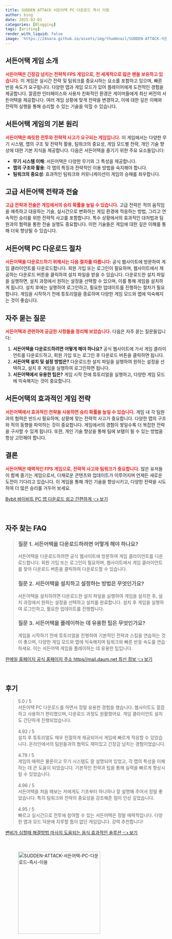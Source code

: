 ```yaml
---
title: SUDDEN ATTACK 서든어택 PC 다운로드 즉시 이용
author: bing
date: 2025-02-01
categories: [Blogging]
tags: [writing]
render_with_liquid: false
image: 'https://24nara.github.io/assets/img/thumbnail/SUDDEN-ATTACK-서든어택-PC-다운로드-즉시-이용.webp'
---
```



<h2 id='서든어택_게임소개'>서든어택 게임 소개</h2>

<p><b><span style="color: #ee2323;">서든어택은 긴장감 넘치는 전략적 FPS 게임으로, 전 세계적으로 많은 팬을 보유하고 있습니다.</span></b> 이 게임은 실시간 전략 및 팀워크를 중요시하는 요소를 포함하고 있으며, 빠른 반응 속도가 요구됩니다. 다양한 맵과 게임 모드가 있어 플레이어에게 도전적인 경험을 제공합니다. 깔끔한 인터페이스와 사용자 친화적인 환경은 게이머들에게 최신 버전의 서든어택을 제공합니다. 여러 게임 상황에 맞게 전략을 변경하고, 이에 대한 깊은 이해와 전략적 실행을 통해 승리할 수 있는 기술을 익힐 수 있습니다.</p>

<h2 id='게임의_기본_원리'>서든어택 게임의 기본 원리</h2>

<p><b><span style="color: #ee2323;">서든어택은 짜릿한 전투와 전략적 사고가 요구되는 게임입니다.</span></b> 이 게임에서는 다양한 무기 시스템, 맵의 구조 및 전략적 활용, 팀워크의 중요성, 게임 모드별 전략, 개인 기술 향상에 대한 기본 지식을 제공합니다. 다음은 서든어택을 즐기기 위한 주요 요소들입니다:</p>

<ul>
    <li><b class="emphasis">무기 시스템 이해</b>: 서든어택은 다양한 무기와 그 특성을 제공합니다.</li>
    <li><b class="emphasis">맵의 구조와 활용</b>: 각 맵의 특징과 전략적인 이용 방법을 숙지해야 합니다.</li>
    <li><b class="emphasis">팀워크의 중요성</b>: 효과적인 팀워크와 커뮤니케이션이 게임의 승패를 좌우합니다.</li>
</ul>

<h2 id='고급전략과전술'>고급 서든어택 전략과 전술</h2>

<p><b><span style="color: #ee2323;">고급 전략과 전술은 게임에서의 승리 확률을 높일 수 있습니다.</span></b> 고급 전략은 적의 움직임을 예측하고 대응하는 기술, 실시간으로 변화하는 게임 환경에 적응하는 방법, 그리고 연속적인 승리를 위한 전략적 사고를 포함합니다. 특수 상황에서의 효과적인 대처법과 팀원과의 협력을 통한 전술 실행도 중요합니다. 이런 기술들은 게임에 대한 깊은 이해를 통해 더욱 향상될 수 있습니다.</p>

<h2 id='다운로드_절차'>서든어택 PC 다운로드 절차</h2>

<p><b><span style="color: #ee2323;">서든어택을 다운로드하기 위해서는 다음 절차를 따릅니다:</span></b> 공식 웹사이트에 방문하여 게임 클라이언트를 다운로드합니다. 회원 가입 또는 로그인이 필요하며, 웹사이트에서 제공하는 다운로드 버튼을 클릭하여 설치 파일을 받을 수 있습니다. 다운로드한 설치 파일을 실행하면, 설치 과정에서 원하는 설정을 선택할 수 있으며, 이를 통해 게임을 설치하게 됩니다. 설치 후에는 실행하여 로그인하고, 필요한 업데이트를 진행하는 절차가 필요합니다. 게임을 시작하기 전에 튜토리얼을 종료하며 다양한 게임 모드와 맵에 익숙해지는 것이 좋습니다.</p>

<h2 id='자주_묻는_질문'>자주 묻는 질문</h2>

<p><b><span style="color: #ee2323;">서든어택과 관련하여 궁금한 사항들을 정리해 보았습니다.</span></b> 다음은 자주 묻는 질문들입니다:</p>

<ol>
    <li><b>서든어택을 다운로드하려면 어떻게 해야 하나요?</b> 공식 웹사이트에 가서 게임 클라이언트를 다운로드하고, 회원 가입 또는 로그인 후 다운로드 버튼을 클릭하면 됩니다.</li>
    <li><b>서든어택 설치 및 설정 방법은?</b> 다운로드한 설치 파일을 실행하여 원하는 설정을 선택하고, 설치 후 게임을 실행하여 로그인하면 됩니다.</li>
    <li><b>서든어택에서 유용한 팁은?</b> 게임 시작 전에 튜토리얼을 실행하고, 다양한 게임 모드에 익숙해지는 것이 중요합니다.</li>
</ol>

<h2 id='서든어택의_게임전략'>서든어택의 효과적인 게임 전략</h2>

<p><b><span style="color: #ee2323;">서든어택에서 효과적인 전략을 사용하면 승리 확률을 높일 수 있습니다.</span></b> 게임 내 각 팀원과의 협력은 반드시 필요하며, 상황에 맞는 전략적 사고가 중요합니다. 다양한 맵의 구조와 적의 동향을 파악하는 것이 중요합니다. 게임에서의 경험이 쌓일수록 더 복잡한 전략을 구사할 수 있게 됩니다. 또한, 개인 기술 향상을 통해 팀에 보탬이 될 수 있는 방법을 항상 고민해야 합니다.</p>

<h2 id='결론'>결론</h2>

<p><b><span style="color: #ee2323;">서든어택은 매력적인 FPS 게임으로, 전략적 사고와 팀워크가 중요합니다.</span></b> 많은 유저들이 함께 즐기는 게임으로서, 다채로운 콘텐츠와 업데이트가 이루어지며 언제든 새로운 도전이 기다리고 있습니다. 이 게임을 통해 개인 기술을 향상시키고, 다양한 전략을 시도하여 더 많은 승리를 거두어 보세요.</p>


<p><a class="click-button" title="Bybit 바이비트 PC 앱 다운로드 쉽고 간편하게" href="https://24nara.github.io/posts/Bybit-%EB%B0%94%EC%9D%B4%EB%B9%84%ED%8A%B8-PC-%EC%95%B1-%EB%8B%A4%EC%9A%B4%EB%A1%9C%EB%93%9C-%EC%89%BD%EA%B3%A0-%EA%B0%84%ED%8E%B8%ED%95%98%EA%B2%8C/" rel="dofollow">Bybit 바이비트 PC 앱 다운로드 쉽고 간편하게 👈 보기</a></p><br>
<h2 id='자주_찾는_FAQ'>자주 찾는 FAQ</h2>
<div itemscope="" itemtype="https://schema.org/FAQPage"> 
<blockquote> 
<div itemscope="" itemprop="mainEntity" itemtype="https://schema.org/Question"> 
<h3 itemprop="name">질문 1. 서든어택을 다운로드하려면 어떻게 해야 하나요?</h3> 
<div itemscope="" itemprop="acceptedAnswer" itemtype="https://schema.org/Answer"> 
<span itemprop="text"> 
<p>서든어택을 다운로드하려면 공식 웹사이트에 방문하여 게임 클라이언트를 다운로드합니다. 회원 가입 또는 로그인이 필요하며, 웹사이트에서 게임 클라이언트를 찾아 다운로드 버튼을 클릭하여 다운로드할 수 있습니다.</p> 
</span> 
</div> 
</div> 

<div itemscope="" itemprop="mainEntity" itemtype="https://schema.org/Question"> 
<h3 itemprop="name">질문 2. 서든어택을 설치하고 설정하는 방법은 무엇인가요?</h3> 
<div itemscope="" itemprop="acceptedAnswer" itemtype="https://schema.org/Answer"> 
<span itemprop="text"> 
<p>서든어택을 설치하려면 다운로드한 설치 파일을 실행하여 게임을 설치한 후, 설치 과정에서 원하는 설정을 선택하고 설치를 완료합니다. 설치 후 게임을 실행하여 로그인하고, 필요한 업데이트를 진행합니다.</p> 
</span> 
</div> 
</div> 

<div itemscope="" itemprop="mainEntity" itemtype="https://schema.org/Question"> 
<h3 itemprop="name">질문 3. 서든어택을 플레이하는 데 유용한 팁은 무엇인가요?</h3> 
<div itemscope="" itemprop="acceptedAnswer" itemtype="https://schema.org/Answer"> 
<span itemprop="text"> 
<p>게임을 시작하기 전에 튜토리얼을 진행하여 기본적인 전략과 스킬을 연습하는 것이 좋으며, 다양한 게임 모드와 맵에 익숙해지며 팀워크와 빠른 반응 속도를 연습하세요. 이는 서든어택 게임을 플레이하는 데 유용한 팁입니다.</p> 
</span> 
</div> 
</div> 
</blockquote> 
</div>
<p><a class="click-button" title="한메일 홈페이지 공식 홈페이지 주소 https//mail.daum.net 최신 정보" href="https://24nara.github.io/posts/%ED%95%9C%EB%A9%94%EC%9D%BC-%ED%99%88%ED%8E%98%EC%9D%B4%EC%A7%80-%EA%B3%B5%EC%8B%9D-%ED%99%88%ED%8E%98%EC%9D%B4%EC%A7%80-%EC%A3%BC%EC%86%8C-httpsmail.daum.net-%EC%B5%9C%EC%8B%A0-%EC%A0%95%EB%B3%B4/" rel="dofollow">한메일 홈페이지 공식 홈페이지 주소 https//mail.daum.net 최신 정보 👈 보기</a></p><br>
<h2 id='후기'>후기</h2>
<div itemscope itemtype="https://schema.org/Product">
  <blockquote>
  <div itemprop="review" itemscope itemtype="https://schema.org/Review">
      <div itemprop="reviewRating" itemscope itemtype="https://schema.org/Rating"> <span itemprop="ratingValue">5.0</span> / <span itemprop="bestRating">5</span> </div>
      <span itemprop="reviewBody">서든어택 PC 다운로드를 하면서 정말 유용한 경험을 했습니다. 웹사이트도 깔끔하고 사용하기 편리했으며, 다운로드 과정도 원활했어요. 게임 클라이언트 설치도 간단하게 진행되었습니다.</span>
  </div>
  <br>
  <div itemprop="review" itemscope itemtype="https://schema.org/Review">
      <div itemprop="reviewRating" itemscope itemtype="https://schema.org/Rating"> <span itemprop="ratingValue">4.92</span> / <span itemprop="bestRating">5</span> </div>
      <span itemprop="reviewBody">설치 후 튜토리얼도 매우 친절하게 제공되어서 게임에 빠르게 적응할 수 있었습니다. 온라인에서의 팀원들과의 협력도 재미있고 긴장감 넘치는 경험이었습니다.</span>
  </div>
  <br>
  <div itemprop="review" itemscope itemtype="https://schema.org/Review">
      <div itemprop="reviewRating" itemscope itemtype="https://schema.org/Rating"> <span itemprop="ratingValue">4.79</span> / <span itemprop="bestRating">5</span> </div>
      <span itemprop="reviewBody">게임의 매력은 물론이고 무기 시스템도 잘 설명되어 있었고, 각 맵의 특성을 이해하는 데 큰 도움이 되었습니다. 기본적인 전략과 팁을 통해 실력을 빠르게 향상시킬 수 있었습니다.</span>
  </div>
  <br>
  <div itemprop="review" itemscope itemtype="https://schema.org/Review">
      <div itemprop="reviewRating" itemscope itemtype="https://schema.org/Rating"> <span itemprop="ratingValue">4.96</span> / <span itemprop="bestRating">5</span> </div>
      <span itemprop="reviewBody">서든어택을 처음 해보는 저에게도 기초부터 하나하나 잘 설명해 주어서 정말 좋았습니다. 특히 팀워크와 전략의 중요성을 강조해준 점이 인상 깊었습니다.</span>
  </div>
  <br>
  <div itemprop="review" itemscope itemtype="https://schema.org/Review">
      <div itemprop="reviewRating" itemscope itemtype="https://schema.org/Rating"> <span itemprop="ratingValue">4.95</span> / <span itemprop="bestRating">5</span> </div>
      <span itemprop="reviewBody">빠르고 실시간으로 전투에 참여할 수 있는 서든어택은 정말 매력적입니다. 다양한 맵과 모드 덕분에 지루할 틈이 없던 게임입니다. 강력 추천합니다!</span>
  </div>
  </blockquote>
</div>
<p><a class="click-button" title="변비가 심할때 해결방법 마사지 도움되는 음식 효과적인 솔루션" href="https://24nara.github.io/posts/%EB%B3%80%EB%B9%84%EA%B0%80-%EC%8B%AC%ED%95%A0%EB%95%8C-%ED%95%B4%EA%B2%B0%EB%B0%A9%EB%B2%95-%EB%A7%88%EC%82%AC%EC%A7%80-%EB%8F%84%EC%9B%80%EB%90%98%EB%8A%94-%EC%9D%8C%EC%8B%9D-%ED%9A%A8%EA%B3%BC%EC%A0%81%EC%9D%B8-%EC%86%94%EB%A3%A8%EC%85%98/" rel="dofollow">변비가 심할때 해결방법 마사지 도움되는 음식 효과적인 솔루션 👈 보기</a></p><br>
<figure class="image"><img src="https://24nara.github.io/assets/img/thumbnail/SUDDEN-ATTACK-서든어택-PC-다운로드-즉시-이용.webp" alt="SUDDEN-ATTACK-서든어택-PC-다운로드-즉시-이용" width="256" height="256"></figure>